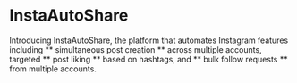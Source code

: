 # InstaAutoShare

Introducing InstaAutoShare, the platform that automates Instagram features including ** simultaneous post creation ** across multiple accounts, targeted ** post liking ** based on hashtags, and ** bulk follow requests ** from multiple accounts.
